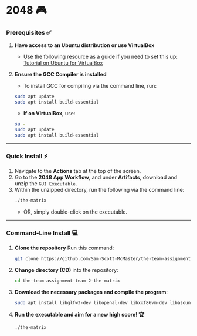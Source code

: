 # 2048 🎮

### Prerequisites ✅
1. **Have access to an Ubuntu distribution or use VirtualBox**
   - Use the following resource as a guide if you need to set this up: [Tutorial on Ubuntu for VirtualBox](https://www.geeksforgeeks.org/how-to-install-ubuntu-on-virtualbox/)

2. **Ensure the GCC Compiler is installed**
   - To install GCC for compiling via the command line, run:
   ```bash
   sudo apt update
   sudo apt install build-essential
   ```
   - **If on VirtualBox**, use:
   ```bash
   su -
   sudo apt update
   sudo apt install build-essential
   ```

---

### Quick Install ⚡
1. Navigate to the **Actions** tab at the top of the screen.
2. Go to the **2048 App Workflow**, and under **Artifacts**, download and unzip the `GUI Executable`.
3. Within the unzipped directory, run the following via the command line:
   ```bash
   ./the-matrix
   ```
   - OR, simply double-click on the executable.

---

### Command-Line Install 💻

1. **Clone the repository**
   Run this command:
   ```bash
   git clone https://github.com/Sam-Scott-McMaster/the-team-assignment-team-2-the-matrix.git
   ```

2. **Change directory (CD)** into the repository:
   ```bash
   cd the-team-assignment-team-2-the-matrix
   ```

3. **Download the necessary packages and compile the program**:
   ```bash
   sudo apt install libglfw3-dev libopenal-dev libxxf86vm-dev libasound2-dev libx11-dev libxrandr-dev libxi-dev libgl1-mesa-dev libglu1-mesa-dev libxcursor-dev libxinerama-dev libwayland-dev libxkbcommon-dev; git clone --depth 1 https://github.com/raysan5/raylib.git raylib; cd raylib/src/; make PLATFORM=PLATFORM_DESKTOP; sudo make install; cd ../../; make;
   ```

4. **Run the executable and aim for a new high score! 🏆**
   ```bash
   ./the-matrix
   ```
